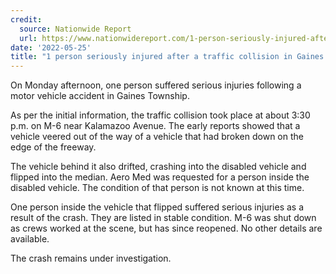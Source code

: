 ```yaml
---
credit:
  source: Nationwide Report
  url: https://www.nationwidereport.com/1-person-seriously-injured-after-a-traffic-collision-in-gaines-township-gaines-township-mi/
date: '2022-05-25'
title: "1 person seriously injured after a traffic collision in Gaines Township (Gaines Township, MI)"
---
```

On Monday afternoon, one person suffered serious injuries following a motor vehicle accident in Gaines Township.

As per the initial information, the traffic collision took place at about 3:30 p.m. on M-6 near Kalamazoo Avenue. The early reports showed that a vehicle veered out of the way of a vehicle that had broken down on the edge of the freeway.

The vehicle behind it also drifted, crashing into the disabled vehicle and flipped into the median. Aero Med was requested for a person inside the disabled vehicle. The condition of that person is not known at this time.

One person inside the vehicle that flipped suffered serious injuries as a result of the crash. They are listed in stable condition. M-6 was shut down as crews worked at the scene, but has since reopened. No other details are available.

The crash remains under investigation.
